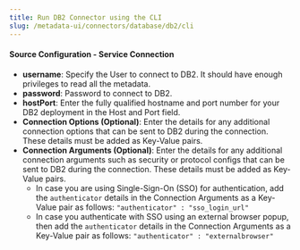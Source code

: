 ```yaml
---
title: Run DB2 Connector using the CLI
slug: /metadata-ui/connectors/database/db2/cli
---
```


<ConnectorIntro connector="DB2" goal="CLI" hasProfiler="true" hasDBT="true" />

<Requirements />

<MetadataIngestionServiceDev service="database" connector="DB2" goal="CLI"/>

<h4>Source Configuration - Service Connection</h4>

- **username**: Specify the User to connect to DB2. It should have enough privileges to read all the metadata.
- **password**: Password to connect to DB2.
- **hostPort**: Enter the fully qualified hostname and port number for your DB2 deployment in the Host and Port field.
- **Connection Options (Optional)**: Enter the details for any additional connection options that can be sent to DB2 during the connection. These details must be added as Key-Value pairs.
- **Connection Arguments (Optional)**: Enter the details for any additional connection arguments such as security or protocol configs that can be sent to DB2 during the connection. These details must be added as Key-Value pairs. 
  - In case you are using Single-Sign-On (SSO) for authentication, add the `authenticator` details in the Connection Arguments as a Key-Value pair as follows: `"authenticator" : "sso_login_url"`
  - In case you authenticate with SSO using an external browser popup, then add the `authenticator` details in the Connection Arguments as a Key-Value pair as follows: `"authenticator" : "externalbrowser"`

<MetadataIngestionConfig service="database" connector="DB2" goal="CLI" hasProfiler="true" hasDBT="true"/>
